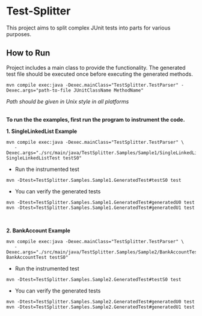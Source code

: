 # Test-Splitter

This project aims to split complex JUnit tests into parts for various purposes. 

## How to Run

Project includes a main class to provide the functionality. The generated test file should be executed once before 
executing the generated methods. 

``` Shell
mvn compile exec:java -Dexec.mainClass="TestSplitter.TestParser" -Dexec.args="path-to-file JUnitClassName MethodName"
```

_Path should be given in Unix style in all platforms_
&nbsp;\
&nbsp;


__To run the the examples, first run the program to instrument the code.__  


__1. SingleLinkedList Example__
``` Shell
mvn compile exec:java -Dexec.mainClass="TestSplitter.TestParser" \
   -Dexec.args="./src/main/java/TestSplitter.Samples/Sample1/SingleLinkedListTest.java SingleLinkedListTest testS0"
```

* Run the instrumented test
``` Shell
mvn -Dtest=TestSplitter.Samples.Sample1.GeneratedTest#testS0 test
```

* You can verify the generated tests
``` Shell
mvn -Dtest=TestSplitter.Samples.Sample1.GeneratedTest#generatedU0 test
mvn -Dtest=TestSplitter.Samples.Sample1.GeneratedTest#generatedU1 test
```
&nbsp;

__2. BankAccount Example__
``` Shell
mvn compile exec:java -Dexec.mainClass="TestSplitter.TestParser" \
   -Dexec.args="./src/main/java/TestSplitter.Samples/Sample2/BankAccountTest.java BankAccountTest testS0"
```



* Run the instrumented test
``` Shell
mvn -Dtest=TestSplitter.Samples.Sample2.GeneratedTest#testS0 test
```

* You can verify the generated tests
``` Shell
mvn -Dtest=TestSplitter.Samples.Sample2.GeneratedTest#generatedU0 test
mvn -Dtest=TestSplitter.Samples.Sample2.GeneratedTest#generatedU1 test
```

